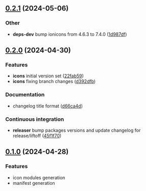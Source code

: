 ## [0.2.1](https://github.com/rocketclimb/rocketicons/compare/v0.2.2-release...v0.2.3) (2024-05-06)

### Other

- **deps-dev** bump ionicons from 4.6.3 to 7.4.0 ([1d987df](https://github.com/rocketclimb/rocketicons/commit/1d987df793c117e3b28129987b51e7b95a38498a))

## [0.2.0](https://github.com/rocketclimb/rocketicons/compare/v0.1.0...v0.2.0) (2024-04-30)

### Features

- **icons** initial version set ([22fab59](https://github.com/rocketclimb/rocketicons/commit/22fab597d3528ee244f97d0a2a94eacab1c9dc20))
- **icons** fixing branch changes ([d392dfb](https://github.com/rocketclimb/rocketicons/commit/d392dfbce5cfd53ccd3ae8819aecae40d3d77886))

### Documentation

- changelog title format ([d66ca4d](https://github.com/rocketclimb/rocketicons/commit/d66ca4d60c9d595f75a65352d3aba432a9e3b173))

### Continuous integration

- **releaser** bump packages versions and update changelog for release/liftoff ([45f1f70](https://github.com/rocketclimb/rocketicons/commit/45f1f70b81a84c35147a69065bcfc476decc7a2d))

## [0.1.0](https://github.com/rocketclimb/rocketicons/compare/v0.0.0...v0.1.0) (2024-04-28)

### Features

- icon modules generation
- manifest generation
